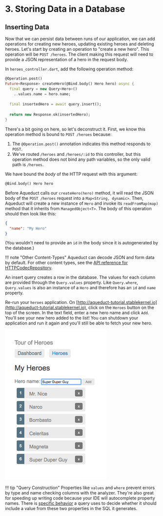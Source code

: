 # 3. Storing Data in a Database

## Inserting Data

Now that we can persist data between runs of our application, we can add operations for creating new heroes, updating existing heroes and deleting heroes. Let's start by creating an operation to "create a new hero". This operation will be `POST /heroes`. The client making this request will need to provide a JSON representation of a hero in the request body.

In `heroes_controller.dart`, add the following operation method:

```dart
@Operation.post()
Future<Response> createHero(@Bind.body() Hero hero) async {
  final query = new Query<Hero>()
    ..values.name = hero.name;

  final insertedHero = await query.insert();

  return new Response.ok(insertedHero);
}
```

There's a bit going on here, so let's deconstruct it. First, we know this operation method is bound to `POST /heroes` because:

1. The `@Operation.post()` annotation indicates this method responds to `POST`.
2. We've routed `/heroes` and `/heroes/:id` to this controller, but this operation method does not bind any path variables, so the only valid path is `/heroes`.

We have bound the *body* of the HTTP request with this argument:

```dart
@Bind.body() Hero hero
```

Before Aqueduct calls our `createHero(hero)` method, it will read the JSON body of the `POST /heroes` request into a `Map<String, dynamic>`. Then, Aqueduct will create a new instance of `Hero` and invoke its `readFromMap(map)` method that it inherits from `ManagedObject<T>`. The body of this operation should then look like this:

```json
{
  "name": "My Hero"
}
```

(You wouldn't need to provide an `id` in the body since it is autogenerated by the database.)

!!! note "Other Content-Types"
    Aqueduct can decode JSON and form data by default. For other content types, see the [API reference for HTTPCodecRepository](https://www.dartdocs.org/documentation/aqueduct/latest/aqueduct/HTTPCodecRepository-class.html).

An insert query creates a row in the database. The values for each column are provided through the `Query.values` property. Like `Query.where`, `Query.values` is also an instance of a `Hero` and therefore has an `id` and `name` property.

Re-run your `heroes` application. On [http://aqueduct-tutorial.stablekernel.io](http://aqueduct-tutorial.stablekernel.io), click on the `Heroes` button on the top of the screen. In the text field, enter a new hero name and click `Add`. You'll see your new hero added to the list! You can shutdown your application and run it again and you'll still be able to fetch your new hero.

![Aqueduct Tutorial Third Run](../img/run3.png)

!!! tip "Query Construction"
    Properties like `values` and `where` prevent errors by type and name checking columns with the analyzer. They're also great for speeding up writing code because your IDE will autocomplete property names. There is [specific behavior](../db/advanced_queries.md) a query uses to decide whether it should include a value from these two properties in the SQL it generates.
